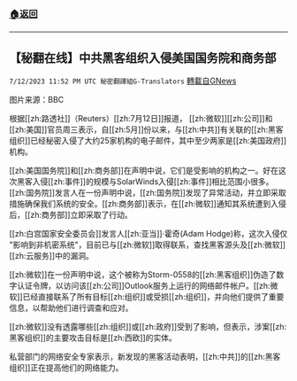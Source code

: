 ###  [:house:返回](README.md)
---


## 【秘翻在线】中共黑客组织入侵美国国务院和商务部
`7/12/2023 11:52 PM UTC 秘密翻譯組G-Translators` [轉載自GNews](https://gnews.org/articles/1456373)

图片来源：BBC

根据[[zh:路透社]]（Reuters）[[zh:7月12日]]报道， [[zh:微软]][[zh:公司]]和[[zh:美国]]官员周三表示，自[[zh:5月]]份以来，与[[zh:中共]]有关联的[[zh:黑客组织]]已经秘密入侵了大约25家机构的电子邮件，其中至少两家是[[zh:美国政府]]机构。

[[zh:美国国务院]]和[[zh:商务部]]在声明中说，它们是受影响的机构之一。好在这次黑客入侵[[zh:事件]]的规模与SolarWinds入侵[[zh:事件]]相比范围小很多。[[zh:国务院]]发言人在一份声明中说，[[zh:国务院]]发现了异常活动，并立即采取措施确保我们系统的安全。[[zh:商务部]]表示，在[[zh:微软]]通知其系统遭到入侵后，[[zh:商务部]]立即采取了行动。

[[zh:白宫国家安全委员会]]发言人[[zh:亚当]]·霍奇(Adam Hodge)称，这次入侵仅 "影响到非机密系统"，目前已与[[zh:微软]]取得联系，查找黑客源头及[[zh:微软]][[zh:云服务]]中的漏洞。

[[zh:微软]]在一份声明中说，这个被称为Storm-0558的[[zh:黑客组织]]伪造了数字认证令牌，以访问该[[zh:公司]]Outlook服务上运行的网络邮件帐户。[[zh:微软]]已经直接联系了所有目标[[zh:组织]]或受损[[zh:组织]]，并向他们提供了重要信息，以帮助他们进行调查和应对。

[[zh:微软]]没有透露哪些[[zh:组织]]或[[zh:政府]]受到了影响，但表示，涉案[[zh:黑客组织]]的主要攻击目标是[[zh:西欧]]的实体。

私营部门的网络安全专家表示，新发现的黑客活动表明，[[zh:中共]]的[[zh:黑客组织]]正在提高他们的网络能力。
